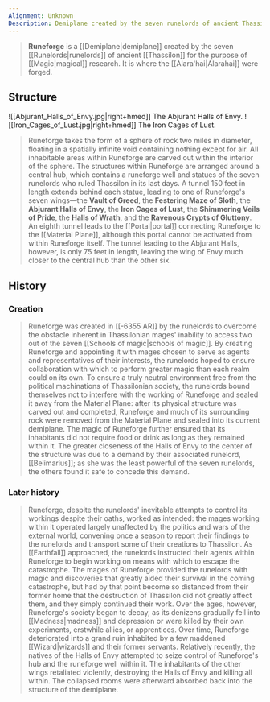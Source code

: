 ```yaml
---
Alignment: Unknown
Description: Demiplane created by the seven runelords of ancient Thassilon
---
```


> **Runeforge** is a [[Demiplane|demiplane]] created by the seven [[Runelords|runelords]] of ancient [[Thassilon]] for the purpose of [[Magic|magical]] research. It is where the [[Alara'hai|Alarahai]] were forged.



## Structure

![[Abjurant_Halls_of_Envy.jpg|right+hmed]] 
 The Abjurant Halls of Envy.
![[Iron_Cages_of_Lust.jpg|right+hmed]] 
 The Iron Cages of Lust.
> Runeforge takes the form of a sphere of rock two miles in diameter, floating in a spatially infinite void containing nothing except for air. All inhabitable areas within Runeforge are carved out within the interior of the sphere. The structures within Runeforge are arranged around a central hub, which contains a runeforge well and statues of the seven runelords who ruled Thassilon in its last days. A tunnel 150 feet in length extends behind each statue, leading to one of Runeforge's seven wings—the **Vault of Greed**, the **Festering Maze of Sloth**, the **Abjurant Halls of Envy**, the **Iron Cages of Lust**, the **Shimmering Veils of Pride**, the **Halls of Wrath**, and the **Ravenous Crypts of Gluttony**. An eighth tunnel leads to the [[Portal|portal]] connecting Runeforge to the [[Material Plane]], although this portal cannot be activated from within Runeforge itself. The tunnel leading to the Abjurant Halls, however, is only 75 feet in length, leaving the wing of Envy much closer to the central hub than the other six.


## History


### Creation

> Runeforge was created in [[-6355 AR]] by the runelords to overcome the obstacle inherent in Thassilonian mages' inability to access two out of the seven [[Schools of magic|schools of magic]]. By creating Runeforge and appointing it with mages chosen to serve as agents and representatives of their interests, the runelords hoped to ensure collaboration with which to perform greater magic than each realm could on its own. To ensure a truly neutral environment free from the political machinations of Thassilonian society, the runelords bound themselves not to interfere with the working of Runeforge and sealed it away from the Material Plane: after its physical structure was carved out and completed, Runeforge and much of its surrounding rock were removed from the Material Plane and sealed into its current demiplane. The magic of Runeforge further ensured that its inhabitants did not require food or drink as long as they remained within it. The greater closeness of the Halls of Envy to the center of the structure was due to a demand by their associated runelord, [[Belimarius]]; as she was the least powerful of the seven runelords, the others found it safe to concede this demand.


### Later history

> Runeforge, despite the runelords' inevitable attempts to control its workings despite their oaths, worked as intended: the mages working within it operated largely unaffected by the politics and wars of the external world, convening once a season to report their findings to the runelords and transport some of their creations to Thassilon. As [[Earthfall]] approached, the runelords instructed their agents within Runeforge to begin working on means with which to escape the catastrophe. The mages of Runeforge provided the runelords with magic and discoveries that greatly aided their survival in the coming catastrophe, but had by that point become so distanced from their former home that the destruction of Thassilon did not greatly affect them, and they simply continued their work.
> Over the ages, however, Runeforge's society began to decay, as its denizens gradually fell into [[Madness|madness]] and depression or were killed by their own experiments, erstwhile allies, or apprentices. Over time, Runeforge deteriorated into a grand ruin inhabited by a few maddened [[Wizard|wizards]] and their former servants. Relatively recently, the natives of the Halls of Envy attempted to seize control of Runeforge's hub and the runeforge well within it. The inhabitants of the other wings retaliated violently, destroying the Halls of Envy and killing all within. The collapsed rooms were afterward absorbed back into the structure of the demiplane.









